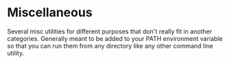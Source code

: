 # Miscellaneous

Several misc utilities for different purposes that don't really fit in another
categories. Generally meant to be added to your PATH environment variable so
that you can run them from any directory like any other command line utility.
